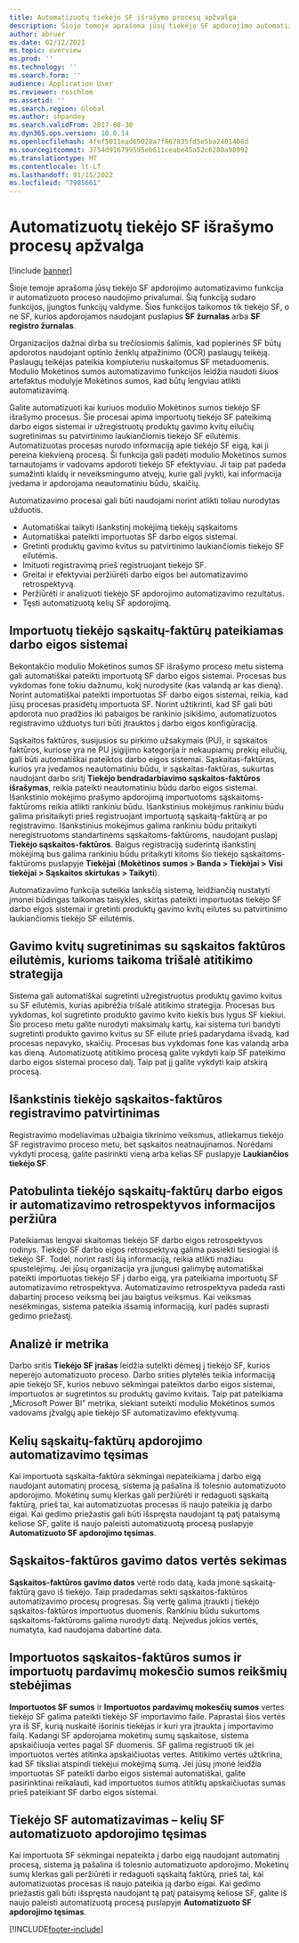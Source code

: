 ```yaml
---
title: Automatizuotų tiekėjo SF išrašymo procesų apžvalga
description: Šioje temoje aprašoma jūsų tiekėjo SF apdorojimo automatizavimo funkcija ir automatizuoto proceso naudojimo privalumai.
author: abruer
ms.date: 02/12/2021
ms.topic: overview
ms.prod: ''
ms.technology: ''
ms.search.form: ''
audience: Application User
ms.reviewer: roschlom
ms.assetid: ''
ms.search.region: Global
ms.author: shpandey
ms.search.validFrom: 2017-08-30
ms.dyn365.ops.version: 10.0.14
ms.openlocfilehash: 4fef5011ead69028a7f667835fd5e5ba2401408d
ms.sourcegitcommit: 3754d916799595eb611ceabe45a52c6280a98992
ms.translationtype: MT
ms.contentlocale: lt-LT
ms.lasthandoff: 01/15/2022
ms.locfileid: "7985661"
---
```

# <a name="automated-vendor-invoicing-processes-overview"></a>Automatizuotų tiekėjo SF išrašymo procesų apžvalga

[!include [banner](../includes/banner.md)]

Šioje temoje aprašoma jūsų tiekėjo SF apdorojimo automatizavimo funkcija ir automatizuoto proceso naudojimo privalumai. Šią funkciją sudaro funkcijos, įjungtos funkcijų valdyme. Šios funkcijos taikomos tik tiekėjo SF, o ne SF, kurios apdorojamos naudojant puslapius **SF žurnalas** arba **SF registro žurnalas**.

Organizacijos dažnai dirba su trečiosiomis šalimis, kad popierinės SF būtų apdorotos naudojant optinio ženklų atpažinimo (OCR) paslaugų teikėją. Paslaugų teikėjas pateikia kompiuteriu nuskaitomus SF metaduomenis. Modulio Mokėtinos sumos automatizavimo funkcijos leidžia naudoti šiuos artefaktus modulyje Mokėtinos sumos, kad būtų lengviau atlikti automatizavimą.

Galite automatizuoti kai kuriuos modulio Mokėtinos sumos tiekėjo SF išrašymo procesus. Šie procesai apima importuotų tiekėjo SF pateikimą darbo eigos sistemai ir užregistruotų produktų gavimo kvitų eilučių sugretinimas su patvirtinimo laukiančiomis tiekėjo SF eilutėmis. Automatizuotas procesas nurodo informaciją apie tiekėjo SF eigą, kai ji pereina kiekvieną procesą. Ši funkcija gali padėti modulio Mokėtinos sumos tarnautojams ir vadovams apdoroti tiekėjo SF efektyviau. Ji taip pat padeda sumažinti klaidų ir neveiksmingumo atvejų, kurie gali įvykti, kai informacija įvedama ir apdorojama neautomatiniu būdu, skaičių.

Automatizavimo procesai gali būti naudojami norint atlikti toliau nurodytas užduotis.

- Automatiškai taikyti išankstinį mokėjimą tiekėjų sąskaitoms
- Automatiškai pateikti importuotas SF darbo eigos sistemai.
- Gretinti produktų gavimo kvitus su patvirtinimo laukiančiomis tiekėjo SF eilutėmis.
- Imituoti registravimą prieš registruojant tiekėjo SF.
- Greitai ir efektyviai peržiūrėti darbo eigos bei automatizavimo retrospektyvą.
- Peržiūrėti ir analizuoti tiekėjo SF apdorojimo automatizavimo rezultatus.
- Tęsti automatizuotą kelių SF apdorojimą.

## <a name="submit-imported-vendor-invoices-to-the-workflow-system"></a>Importuotų tiekėjo sąskaitų-faktūrų pateikiamas darbo eigos sistemai

Bekontakčio modulio Mokėtinos sumos SF išrašymo proceso metu sistema gali automatiškai pateikti importuotą SF darbo eigos sistemai. Procesas bus vykdomas fone tokiu dažnumu, kokį nurodysite (kas valandą ar kas dieną). Norint automatiškai pateikti importuotas SF darbo eigos sistemai, reikia, kad jūsų procesas prasidėtų importuota SF. Norint užtikrinti, kad SF gali būti apdorota nuo pradžios iki pabaigos be rankinio įsikišimo, automatizuotos registravimo užduotys turi būti įtrauktos į darbo eigos konfigūraciją.


Sąskaitos faktūros, susijusios su pirkimo užsakymais (PU), ir sąskaitos faktūros, kuriose yra ne PU įsigijimo kategorija ir nekaupiamų prekių eilučių, gali būti automatiškai pateiktos darbo eigos sistemai. Sąskaitas-faktūras, kurios yra įvedamos neautomatiniu būdu, ir sąskaitas-faktūras, sukurtas naudojant darbo sritį **Tiekėjo bendradarbiavimo sąskaitos-faktūros išrašymas**, reikia pateikti neautomatiniu būdu darbo eigos sistemai. Išankstinio mokėjimo prašymo apdorojimą importuotoms sąskaitoms-faktūroms reikia atlikti rankiniu būdu. Išankstinius mokėjimus rankiniu būdu galima prisitaikyti prieš registruojant importuotą sąskaitą-faktūrą ar po registravimo. Išankstinius mokėjimus galima rankiniu būdu pritaikyti neregistruotoms standartinėms sąskaitoms-faktūroms, naudojant puslapį **Tiekėjo sąskaitos-faktūros**. Baigus registraciją suderintą išankstinį mokėjimą bus galima rankiniu būdu pritaikyti kitoms šio tiekėjo sąskaitoms-faktūroms puslapyje **Tiekėjai** (**Mokėtinos sumos \> Banda \> Tiekėjai \> Visi tiekėjai \> Sąskaitos skirtukas \> Taikyti**).

Automatizavimo funkcija suteikia lanksčią sistemą, leidžiančią nustatyti įmonei būdingas taikomas taisykles, skirtas pateikti importuotas tiekėjo SF darbo eigos sistemai ir gretinti produktų gavimo kvitų eilutes su patvirtinimo laukiančiomis tiekėjo SF eilutėmis.

## <a name="match-product-receipts-to-invoice-lines-that-have-a-three-way-matching-policy"></a>Gavimo kvitų sugretinimas su sąskaitos faktūros eilutėmis, kurioms taikoma trišalė atitikimo strategija

Sistema gali automatiškai sugretinti užregistruotus produktų gavimo kvitus su SF eilutėmis, kurias apibrėžia trišalė atitikimo strategija. Procesas bus vykdomas, kol sugretinto produkto gavimo kvito kiekis bus lygus SF kiekiui. Šio proceso metu galite nurodyti maksimalų kartų, kai sistema turi bandyti sugretinti produkto gavimo kvitus su SF eilute prieš padarydama išvadą, kad procesas nepavyko, skaičių. Procesas bus vykdomas fone kas valandą arba kas dieną. Automatizuotą atitikimo procesą galite vykdyti kaip SF pateikimo darbo eigos sistemai proceso dalį. Taip pat jį galite vykdyti kaip atskirą procesą.

## <a name="pre-validate-vendor-invoice-posting"></a>Išankstinis tiekėjo sąskaitos-faktūros registravimo patvirtinimas

Registravimo modeliavimas užbaigia tikrinimo veiksmus, atliekamus tiekėjo SF registravimo proceso metu, bet sąskaitos neatnaujinamos. Norėdami vykdyti procesą, galite pasirinkti vieną arba kelias SF puslapyje **Laukiančios tiekėjo SF**.

## <a name="enhanced-experience-for-viewing-workflow-and-automation-historical-information-for-vendor-invoices"></a>Patobulinta tiekėjo sąskaitų-faktūrų darbo eigos ir automatizavimo retrospektyvos informacijos peržiūra

Pateikiamas lengvai skaitomas tiekėjo SF darbo eigos retrospektyvos rodinys. Tiekėjo SF darbo eigos retrospektyvą galima pasiekti tiesiogiai iš tiekėjo SF. Todėl, norint rasti šią informaciją, reikia atlikti mažiau spustelėjimų. Jei jūsų organizacija yra įjungusi galimybę automatiškai pateikti importuotas tiekėjo SF į darbo eigą, yra pateikiama importuotų SF automatizavimo retrospektyva. Automatizavimo retrospektyva padeda rasti dabartinį proceso veiksmą bei jau baigtus veiksmus. Kai veiksmas nesėkmingas, sistema pateikia išsamią informaciją, kuri padės suprasti gedimo priežastį.

## <a name="analytics-and-metrics"></a>Analizė ir metrika

Darbo sritis **Tiekėjo SF įrašas** leidžia sutelkti dėmesį į tiekėjo SF, kurios neperėjo automatizuoto proceso. Darbo srities plytelės teikia informaciją apie tiekėjo SF, kurios nebuvo sėkmingai pateiktos darbo eigos sistemai, importuotos ar sugretintos su produktų gavimo kvitais. Taip pat pateikiama „Microsoft Power BI” metrika, siekiant suteikti modulio Mokėtinos sumos vadovams įžvalgų apie tiekėjo SF automatizavimo efektyvumą.


## <a name="resume-automation-processing-for-multiple-invoices"></a>Kelių sąskaitų-faktūrų apdorojimo automatizavimo tęsimas

Kai importuota sąskaita-faktūra sėkmingai nepateikiama į darbo eigą naudojant automatinį procesą, sistema ją pašalina iš tolesnio automatizuoto apdorojimo. Mokėtinų sumų klerkas gali peržiūrėti ir redaguoti sąskaitą faktūrą, prieš tai, kai automatizuotas procesas iš naujo pateikia ją darbo eigai. Kai gedimo priežastis gali būti išspręsta naudojant tą patį pataisymą keliose SF, galite iš naujo paleisti automatizuotą procesą puslapyje **Automatizuoto SF apdorojimo tęsimas**. 

## <a name="tracking-the-invoice-received-date-value"></a>Sąskaitos-faktūros gavimo datos vertės sekimas

**Sąskaitos-faktūros gavimo datos** vertė rodo datą, kada įmonė sąskaitą-faktūrą gavo iš tiekėjo. Taip pradedamas sekti sąskaitos-faktūros automatizavimo procesų progresas. Šią vertę galima įtraukti į tiekėjo sąskaitos-faktūros importuotus duomenis. Rankiniu būdu sukurtoms sąskaitoms-faktūroms galima nurodyti datą. Neįvedus jokios vertės, numatyta, kad naudojama dabartinė data.


## <a name="tracking-the-imported-invoice-amount-and-imported-sales-tax-amount-values"></a>Importuotos sąskaitos-faktūros sumos ir importuotų pardavimų mokesčio sumos reikšmių stebėjimas

**Importuotos SF sumos** ir **Importuotos pardavimų mokesčių sumos** vertes tiekėjo SF galima pateikti tiekėjo SF importavimo faile. Paprastai šios vertės yra iš SF, kurią nuskaitė išorinis tiekėjas ir kuri yra įtraukta į importavimo failą. Kadangi SF apdorojama mokėtinų sumų sąskaitose, sistema apskaičiuoja vertes pagal SF duomenis. SF galima registruoti tik jei importuotos vertės atitinka apskaičiuotas vertes. Atitikimo vertės užtikrina, kad SF tiksliai atspindi tiekėjui mokėjimą sumą. Jei jūsų įmonė leidžia importuotas SF pateikti darbo eigos sistemai automatiškai, galite pasirinktinai reikalauti, kad importuotos sumos atitiktų apskaičiuotas sumas prieš pateikiant SF darbo eigos sistemai.

## <a name="vendor-invoice-automation---resume-automation-processing-for-multiple-invoices"></a>Tiekėjo SF automatizavimas – kelių SF automatizuoto apdorojimo tęsimas
Kai importuota SF sėkmingai nepateikta į darbo eigą naudojant automatinį procesą, sistema ją pašalina iš tolesnio automatizuoto apdorojimo. Mokėtinų sumų klerkas gali peržiūrėti ir redaguoti sąskaitą faktūrą, prieš tai, kai automatizuotas procesas iš naujo pateikia ją darbo eigai. Kai gedimo priežastis gali būti išspręsta naudojant tą patį pataisymą keliose SF, galite iš naujo paleisti automatizuotą procesą puslapyje **Automatizuoto SF apdorojimo tęsimas**. 

[!INCLUDE[footer-include](../../includes/footer-banner.md)]
